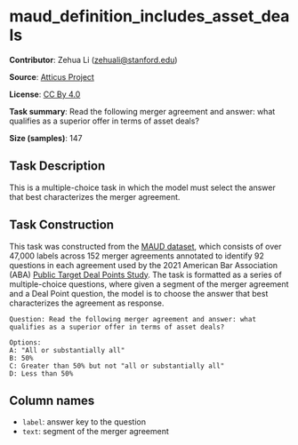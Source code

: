 # maud_definition_includes_asset_deals 
 **Contributor**: Zehua Li (zehuali@stanford.edu)
 
 **Source**: [Atticus Project](https://www.atticusprojectai.org/maud)
 
 **License**: [CC By 4.0](https://creativecommons.org/licenses/by/4.0/)
 
 **Task summary**: Read the following merger agreement and answer: what qualifies as a superior offer in terms of asset deals?
 
 **Size (samples)**: 147
 
 ## Task Description
 
 This is a multiple-choice task in which the model must select the answer that best characterizes the merger agreement.
 
 ## Task Construction
 
 This task was constructed from the [MAUD dataset](https://www.atticusprojectai.org/maud), which consists of over 47,000 labels across 152 merger agreements annotated to identify 92 questions in each agreement used by the 2021 American Bar Association (ABA) [Public Target Deal Points Study](https://www.americanbar.org/groups/business_law/committees/ma/deal_points/). The task is formatted as a series of multiple-choice questions, where given a segment of the merger agreement and a Deal Point question, the model is to choose the answer that best characterizes the agreement as response.
 
 ```text
 Question: Read the following merger agreement and answer: what qualifies as a superior offer in terms of asset deals?
 ```
 
 ```text
 Options:
 A: "All or substantially all"
 B: 50%
 C: Greater than 50% but not "all or substantially all"
 D: Less than 50%
 ```
 
 ## Column names
 
 - `label`: answer key to the question
 - `text`: segment of the merger agreement
